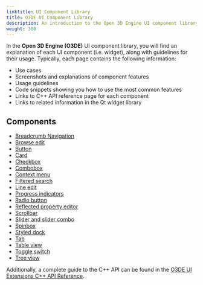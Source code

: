 ```yaml
---
linktitle: UI Component Library
title: O3DE UI Component Library
description: An introduction to the Open 3D Engine UI component library.
weight: 300
---
```


In the **Open 3D Engine (O3DE)** UI component library, you will find an explanation of each UI component (i.e. widget), along with guidelines for their usage. Typically, each page contains the following information:
+ Use cases
+ Screenshots and explanations of component features
+ Usage guidelines
+ Code snippets showing you how to use the most common features
+ Links to C++ API reference page for each component
+ Links to related information in the Qt widget library

## Components

+ [Breadcrumb Navigation](uidev-breadcrumbs-component)
+ [Browse edit](uidev-browse-edit-component)
+ [Button](uidev-button-component)
+ [Card](uidev-card-component)
+ [Checkbox](uidev-checkbox-component)
+ [Combobox](uidev-combobox-component)
+ [Context menu](uidev-context-menu-component)
+ [Filtered search](uidev-filtered-search-component)
+ [Line edit](uidev-line-edit-component)
+ [Progress indicators](uidev-progress-indicators-component)
+ [Radio button](uidev-radio-button-component)
+ [Reflected property editor](uidev-reflected-property-editor-component)
+ [Scrollbar](uidev-scrollbar-component)
+ [Slider and slider combo](uidev-sliders-component)
+ [Spinbox](uidev-spinbox-component)
+ [Styled dock](uidev-styled-dock-component)
+ [Tab](uidev-tab-component)
+ [Table view](uidev-table-view-component)
+ [Toggle switch](uidev-toggle-switch-component)
+ [Tree view](uidev-tree-view-component)

Additionally, a complete guide to the C++ API can be found in the [O3DE UI Extensions C++ API Reference](/docs/api/frameworks/azqtcomponents/namespace_az_qt_components.html).
